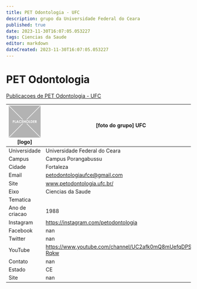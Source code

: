 ```yaml
---
title: PET Odontologia - UFC
description: grupo da Universidade Federal do Ceara
published: true
date: 2023-11-30T16:07:05.053227
tags: Ciencias da Saude
editor: markdown
dateCreated: 2023-11-30T16:07:05.053227
---
```


# PET Odontologia

[Publicacoes de PET Odontologia - UFC](/atividade/164PETOdontologiaUFC/feed.md)

| ![placeholder.png](/placeholder.png) [logo] | [foto do grupo] UFC         |
| ------------------------------------------- | ------------------------------------------------- |
| Universidade                                | Universidade Federal do Ceara      |
| Campus                                      | Campus Porangabussu            |
| Cidade                                      | Fortaleza             |
| Email                                       | petodontologiaufce@gmail.com             |
| Site                                        | www.petodontologia.ufc.br/              |
| Eixo                                        | Ciencias da Saude              |
| Tematica                                    |           |
| Ano de criacao                              | 1988        |
| Instagram                                   | https://instagram.com/petodontologia         |
| Facebook                                    | nan          |
| Twitter                                     | nan           |
| YouTube                                     | https://www.youtube.com/channel/UC2afk0mQ8mUefqDPSI-Rqkw           |
| Contato                                     | nan         |
| Estado                                      |  CE            |
| Site                                        | nan |
